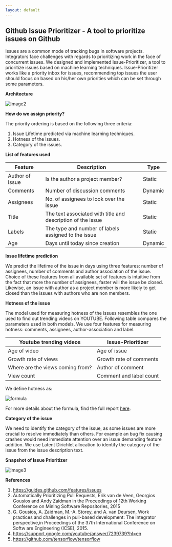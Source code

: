 ```yaml
---
layout: default
---
```


## Github Issue Prioritizer - A tool to prioritize issues on Github

Issues are a common mode of tracking bugs in software projects. Integrators face challenges with regards to prioritizing work in the face of concurrent issues. We designed and implemented Issue-Prioritizer, a tool to prioritize issues based on machine learning techniques. Issue-Prioritizer works like a priority inbox for issues, recommending top issues the user should focus on based on his/her own priorities which can be set through some parameters.

**Architecture**

![image2](https://user-images.githubusercontent.com/24961068/48665363-f3da4580-ead2-11e8-9211-cac0f6270cf7.PNG)

**How do we assign priority?**

The priority ordering is based on the following three criteria:

1. Issue Lifetime predicted via machine learning techniques.
2. Hotness of the issues.
3. Category of the issues.

**List of features used**

| Feature  | Description  | Type  |
|---|---|---|
| Author of Issue  | Is the author a project member?  | Static   |
| Comments  |  Number of discussion comments | Dynamic|
| Assignees |  No. of assignees to look over the issue|  Static | 
| Title | The text associated with title and description of the issue| Static |
| Labels| The type and number of labels assigned to the issue| Static |
| Age| Days until today since creation| Dynamic|


**Issue lifetime prediction**

We predict the lifetime of the issue in days using three features: number of assignees, number of comments and author association of the issue. Choice of these features from all available set of features is intuitive from the fact that more the number of assignees, faster will the issue be closed. Likewise, an issue with author as a project member is more likely to get closed than the issues with authors who are non members.

**Hotness of the issue**

The model used for measuring hotness of the issues resembles the one used to find out trending videos on YOUTUBE. Following table compares the parameters used in both models. We use four features for measuring hotness: comments, assignees, author-association and label. 

| Youtube trending videos| Issue-Prioritizer |
| --- |--- |
| Age of video|Age of issue |
| Growth rate of views| Growth rate of comments|
| Where are the views coming from?| Author of comment|
| View count| Comment and label count|

We define hotness as:

![formula](https://user-images.githubusercontent.com/24961068/48665382-31d76980-ead3-11e8-9512-e76006c4baaa.PNG)

For more details about the formula, find the full report [here](report_issue_prioritizer.pdf).

**Category of the issue**

We need to identify the category of the issue, as some issues are more crucial to resolve immediately than others. For example an bug fix causing crashes would need immediate attention over an issue demanding feature addition. We use Latent Dirichlet allocation to identify the category of the issue from the issue description text.

**Snapshot of Issue Prioritizer**

![image3](https://user-images.githubusercontent.com/24961068/48665367-f9379000-ead2-11e8-8f7f-a7a0b33d8489.png)

**References**

1. <https://guides.github.com/features/issues>
2. Automatically Prioritizing Pull Requests, Erik van de Veen, Georgios Gousios and Andy Zaidman in the Proceedings of 12th Working Conference on Mining
Software Repositories, 2015
3. G. Gousios, A. Zaidman, M.-A. Storey, and A. van Deursen, Work practices and challenges in pull-based development: The integrator perspective,in Proceedings of the 37th International Conference on Softw are Engineering (ICSE), 2015.
4. <https://support.google.com/youtube/answer/7239739?hl=en>
5. <https://github.com/tensorflow/tensorflow>






